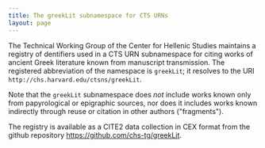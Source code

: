 ```yaml
---
title: The greekLit subnamespace for CTS URNs
layout: page
---
```


The Technical Working Group of the Center for Hellenic Studies maintains a registry of dentifiers used in a CTS URN subnamespace for citing works of ancient Greek literature known from manuscript transmission.  The registered abbreviation of the namespace is `greekLit`;  it resolves to the URI `http://chs.harvard.edu/ctsns/greekLit`.

Note that the `greekLit` subnamespace does *not* include works known only from papyrological or epigraphic sources, nor does it includes works known indirectly through reuse or citation in other authors ("fragments").

The registry is available as a CITE2 data collection in CEX format from the github repository <https://github.com/chs-tg/greekLit>.
